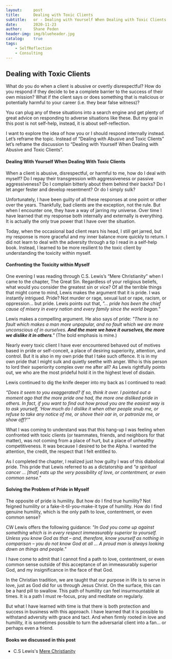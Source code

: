 ```yaml
---
layout: 	post
title:  	Dealing with Toxic Clients
subtitle: 	or - Dealing with Yourself When Dealing with Toxic Clients
date:   	2020-11-23
author: 	Shane Peden
header-img: img/blueheader.jpg
catalog: 	true
tags:
    - SelfReflection
    - Consulting
---
```


## Dealing with Toxic Clients
What do you do when a client is abusive or overtly disrespectful? How do you respond if they decide to be a complete barrier to the success of their own mission? What if the client says or does something that is malicious or potentially harmful to your career (i.e. they bear false witness)?

You can plug any of these situations into a search engine and get plenty of great advice on responding to adverse situations like these. But my goal in this post is not self-help, instead, it is about self-reflection.

I want to explore the idea of how you or I should respond internally instead.
Let’s reframe the topic. Instead of “Dealing with Abusive and Toxic Clients” let’s reframe the discussion to “Dealing with Yourself When Dealing with Abusive and Toxic Clients”.

#### Dealing With Yourself When Dealing With Toxic Clients ####
When a client is abusive, disrespectful, or harmful to me, how do I deal with myself? Do I repay their transgression with aggressiveness or passive aggressiveness? Do I complain bitterly about them behind their backs? Do I let anger fester and develop resentment? Or do I simply sulk?

Unfortunately, I have been guilty of all these responses at one point or other over the years. Thankfully, bad clients are the exception, not the rule. But when I encounter one, they have a way of jarring my universe.  Over time I have learned that my response both internally and externally is everything. It is actually the only true power that I have over the situation.

Today, when the occasional bad client rears his head, I still get jarred, but my response is more graceful and my inner balance more quickly to return. I did not learn to deal with the adversity through a tip I read in a self-help book.  Instead, I learned to be more resilient to the toxic client by understanding the toxicity within myself.
	
#### Confronting the Toxicity within Myself ####
One evening I was reading through C.S. Lewis’s “Mere Christianity” when I came to the chapter, The Great Sin. Regardless of your religious beliefs, what would you consider the greatest sin or vice? Of all the terrible things that might come to  mind, Lewis makes the argument that it is pride.
I was instantly intrigued. Pride? Not murder or rage, sexual lust or rape, racism, or oppression… but pride. Lewis points out that, *"… pride has been the chief cause of misery in every nation and every family since the world began."*

Lewis makes a compelling argument. He also says of pride: *"There is no fault which makes a man more unpopular, and no fault which we are more unconscious of in ourselves. **And the more we have it ourselves, the more we dislike it in others**."* (The bold emphasis is mine.)

Nearly every toxic client I have ever encountered behaved out of motives based in pride or self-conceit, a place of desiring superiority, attention, and control.  But it is also in my own pride that I take such offence. It is in my own pride that I might sulk and quietly seethe with anger. Who is this person to lord their superiority complex over me after all?  As Lewis rightfully points out, we who are the most prideful hold it in the highest level of disdain. 

Lewis continued to dig the knife deeper into my back as I continued to read: 

*“Does it seem to you exaggerated? If so, think it over. I pointed out a moment ago that the more pride one had, the more one disliked pride in others. In fact, if you want to find out how proud you are the easiest way is to ask yourself, ‘How much do I dislike it when other people snub me, or refuse to take any notice of me, or shove their oar in, or patronize me, or show off?’”*

What I was coming to understand was that this hang-up I was feeling when confronted with toxic clients (or teammates, friends, and neighbors for that matter), was not coming from a place of hurt, but a place of unhealthy competitiveness. It was because I desired to be the Alpha. I wanted the attention, the credit, the respect that I felt entitled to.

As I completed the chapter, I realized just how guilty I was of this diabolical pride. This pride that Lewis referred to as a dictatorship and *"a spiritual cancer … [that] eats up the very possibility of love, or contentment, or even common sense."*

#### Solving the Problem of Pride in Myself ####
The opposite of pride is humility. But how do I find true humility? Not feigned humility or a fake-it-til-you-make-it type of humility. How do I find genuine humility, which is the only path to love, contentment, or even common sense? 

CW Lewis offers the following guidance: *"In God you come up against something which is in every respect immeasurably superior to yourself. Unless you know God as that – and, therefore, know yourself as nothing in comparison – you do not know God at all … A proud man is always looking down on things and people."*

I have come to admit that I cannot find a path to love, contentment, or even common sense outside of this acceptance of an immeasurably superior God, and my insignificance in the face of that God. 

In the Christian tradition, we are taught that our purpose in life is to serve in love, just as God did for us through Jesus Christ. On the surface, this can be a hard pill to swallow. This path of humility can feel insurmountable at times. It is a path I must re-focus, pray and meditate on regularly.

But what I have learned with time is that there is both protection and success in business with this approach. I have learned that it is possible to withstand adversity with grace and tact. And when firmly rooted in love and humility, it is sometimes possible to turn the adversarial client into a fan… or perhaps even a friend.   

#### Books we discussed in this post ####
- C.S Lewis's [Mere Christianity](https://amzn.to/2J7Z0df)

